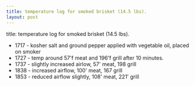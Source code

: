 ```yaml
---
title: temperature log for smoked brisket (14.5 lbs).
layout: post
---
```


title: temperature log for smoked brisket (14.5 lbs).

* 1717 - kosher salt and ground pepper applied with vegetable oil, placed on smoker
* 1727 - temp around 57'f meat and 196'f grill after 10 minutes.
* 1737 - slightly increased airlow, 57' meat, 198 grill
* 1838 - increased airflow, 100' meat, 167 grill
* 1853 - reduced airflow slightly, 108' meat, 221' grill

